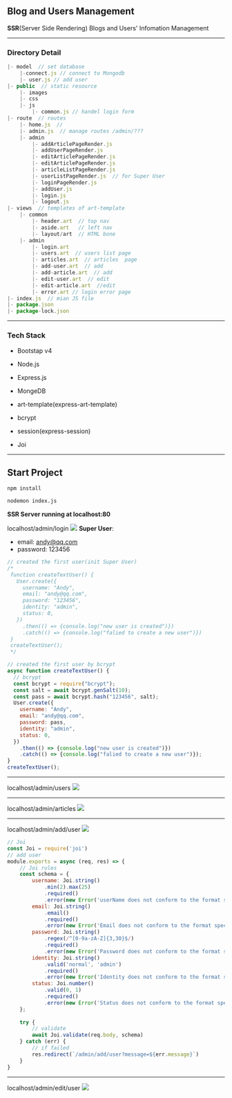 ## Blog and Users Management

**SSR**(Server Side Rendering) Blogs and Users' Infomation Management

---

### Directory Detail

```js
|- model  // set database
    |-connect.js // connect to Mongodb
    |- user.js // add user
|- public  // static resource
    |- images
    |- css
    |- js
        |- common.js // handel login form
|- route  // routes
    |- home.js  //
    |- admin.js  // manage routes /admin/???
    |- admin
        |- addArticlePageRender.js 
        |- addUserPageRender.js 
        |- editArticlePageRender.js  
        |- editArticlePageRender.js 
        |- articleListPageRender.js 
        |- userListPageRender.js  // for Super User
        |- loginPageRender.js
        |- addUser.js
        |- login.js        
        |- logout.js
|- views  // templates of art-template
    |- common
        |- header.art  // top nav
        |- aside.art   // left nav
        |- layout/art  // HTML bone
    |- admin
        |- login.art
        |- users.art  // users list page
        |- articles.art  // articles  page
        |- add-user.art  // add
        |- add-article.art  // add
        |- edit-user.art  // edit
        |- edit-article.art  //edit
        |- error.art // login error page
|- index.js  // mian JS file
|- package.json
|- package-lock.json
```

---

### Tech Stack
- Bootstap v4

- Node.js

- Express.js

- MongeDB

- art-template(express-art-template)

- bcrypt

- session(express-session)

- Joi

---

## Start Project
```bash
npm install 

nodemon index.js
```

**SSR Server running at localhost:80**


localhost/admin/login
![](./public/images/01.png)
**Super User**: 
- email: andy@qq.com 
- password: 123456

```js
// created the first user(init Super User)
/*
 function createTextUser() {
   User.create({
     username: "Andy",
     email: "andy@qq.com",
     password: "123456",
     identity: "admin",
     status: 0,
   })
     .then(() => {console.log("new user is created")})
     .catch(() => {console.log("falied to create a new user")})
 }
 createTextUser();
 */

// created the first user by bcrypt
async function createTextUser() {
  // bcrypt
  const bcrypt = require("bcrypt");
  const salt = await bcrypt.genSalt(10);
  const pass = await bcrypt.hash("123456", salt);
  User.create({
    username: "Andy",
    email: "andy@qq.com",
    password: pass,
    identity: "admin",
    status: 0,
  })
    .then(() => {console.log("new user is created")})
    .catch(() => {console.log("falied to create a new user")});
}
createTextUser();
```

---

localhost/admin/users
![](./public/images/02.png)

---

localhost/admin/articles
![](./public/images/03.png)

---

localhost/admin/add/user
![](./public/images/04.png)
```js
// Joi
const Joi = require('joi')
// add user
module.exports = async (req, res) => {
    // Joi rules
    const schema = {
        username: Joi.string()
            .min(2).max(25)
            .required()
            .error(new Error('userName does not conform to the format specification')),
        email: Joi.string()
            .email()
            .required()
            .error(new Error('Email does not conform to the format specification')),
        password: Joi.string()
            .regex(/^[0-9a-zA-Z]{3,30}$/)
            .required()
            .error(new Error('Password does not conform to the format specification')),
        identity: Joi.string()
            .valid('normal', 'admin')
            .required()
            .error(new Error('Identity does not conform to the format specification')),
        status: Joi.number()
            .valid(0, 1)
            .required()
            .error(new Error('Status does not conform to the format specification'))
    };
    
    try {
        // validate
        await Joi.validate(req.body, schema)
    } catch (err) {
        // if failed
        res.redirect(`/admin/add/user?message=${err.message}`)
    }
}
```
---

localhost/admin/edit/user
![](./public/images/06.png)
